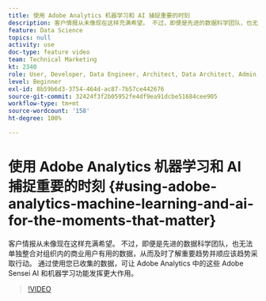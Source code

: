 ```yaml
---
title: 使用 Adobe Analytics 机器学习和 AI 捕捉重要的时刻
description: 客户情报从未像现在这样充满希望。 不过，即便是先进的数据科学团队，也无法单独整合对组织内的商业用户有用的数据，从而及时了解重要趋势并顺应该趋势采取行动。 通过使用您已收集的数据，可让 Adobe Analytics 中的这些 Adobe Sensei AI 和机器学习功能发挥更大作用。
feature: Data Science
topics: null
activity: use
doc-type: feature video
team: Technical Marketing
kt: 2340
role: User, Developer, Data Engineer, Architect, Data Architect, Admin, Leader
level: Beginner
exl-id: 8b59b6d3-3754-464d-ac87-7b57ce442676
source-git-commit: 32424f3f2b05952fe4df9ea91dcbe51684cee905
workflow-type: tm+mt
source-wordcount: '158'
ht-degree: 100%

---
```


# 使用 Adobe Analytics 机器学习和 AI 捕捉重要的时刻 {#using-adobe-analytics-machine-learning-and-ai-for-the-moments-that-matter}

客户情报从未像现在这样充满希望。 不过，即便是先进的数据科学团队，也无法单独整合对组织内的商业用户有用的数据，从而及时了解重要趋势并顺应该趋势采取行动。 通过使用您已收集的数据，可让 Adobe Analytics 中的这些 Adobe Sensei AI 和机器学习功能发挥更大作用。

>[!VIDEO](https://video.tv.adobe.com/v/25837/?quality=12)
